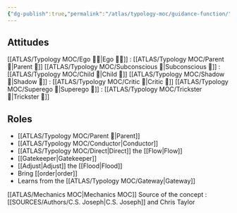 ```yaml
---
{"dg-publish":true,"permalink":"/atlas/typology-moc/guidance-function/","created":"","updated":"2023-03-09T10:12:54.266+01:00"}
---
```



## Attitudes
[[ATLAS/Typology MOC/Ego 🙋‍♂️\|Ego 🙋‍♂️]] : [[ATLAS/Typology MOC/Parent 🤨\|Parent 🤨]] 
[[ATLAS/Typology MOC/Subconscious 🤸\|Subconscious 🤸]] : [[ATLAS/Typology MOC/Child 👼\|Child 👼]]
[[ATLAS/Typology MOC/Shadow 👤\|Shadow 👤]] : [[ATLAS/Typology MOC/Critic 🤔\|Critic 🤔]]
[[ATLAS/Typology MOC/Superego 👹\|Superego 👹]] : [[ATLAS/Typology MOC/Trickster 🤡\|Trickster 🤡]]

## Roles
- [[ATLAS/Typology MOC/Parent 🤨\|Parent]]
- [[ATLAS/Typology MOC/Conductor\|Conductor]]
- [[ATLAS/Typology MOC/Direct\|Direct]] the [[Flow\|Flow]]
- [[Gatekeeper\|Gatekeeper]]
- [[Adjust\|Adjust]] the [[Flood\|Flood]]
- Bring [[order\|order]]
- Learns from the [[ATLAS/Typology MOC/Gateway\|Gateway]]


[[ATLAS/Mechanics MOC\|Mechanics MOC]]
Source of the concept : [[SOURCES/Authors/C.S. Joseph\|C.S. Joseph]] and Chris Taylor